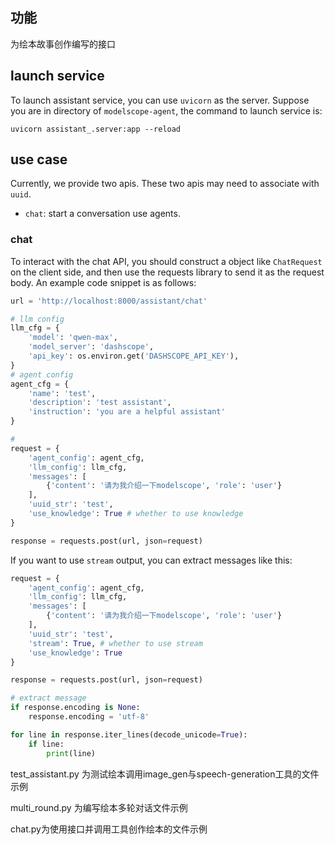 ## 功能

为绘本故事创作编写的接口

## launch service

To launch assistant service, you can use `uvicorn` as the server. Suppose you are in directory of `modelscope-agent`, the command to launch service is:

```
uvicorn assistant_.server:app --reload
```

## use case

Currently, we provide two apis. These two apis may need to associate with `uuid`.

* `chat`: start a conversation use agents.

### chat

To interact with the chat API, you should construct a object like `ChatRequest` on the client side, and then use the requests library to send it as the request body. An example code snippet is as follows:


```Python
url = 'http://localhost:8000/assistant/chat'

# llm config
llm_cfg = {
    'model': 'qwen-max',
    'model_server': 'dashscope',
    'api_key': os.environ.get('DASHSCOPE_API_KEY'),
}
# agent config
agent_cfg = {
    'name': 'test',
    'description': 'test assistant',
    'instruction': 'you are a helpful assistant'
}

#
request = {
    'agent_config': agent_cfg,
    'llm_config': llm_cfg,
    'messages': [
        {'content': '请为我介绍一下modelscope', 'role': 'user'}
    ],
    'uuid_str': 'test',
    'use_knowledge': True # whether to use knowledge
}

response = requests.post(url, json=request)

```

If you want to use `stream` output, you can extract messages like this:

```Python
request = {
    'agent_config': agent_cfg,
    'llm_config': llm_cfg,
    'messages': [
        {'content': '请为我介绍一下modelscope', 'role': 'user'}
    ],
    'uuid_str': 'test',
    'stream': True, # whether to use stream
    'use_knowledge': True
}

response = requests.post(url, json=request)

# extract message
if response.encoding is None:
    response.encoding = 'utf-8'

for line in response.iter_lines(decode_unicode=True):
    if line:
        print(line)
```

test_assistant.py 为测试绘本调用image_gen与speech-generation工具的文件示例

multi_round.py 为编写绘本多轮对话文件示例

chat.py为使用接口并调用工具创作绘本的文件示例
